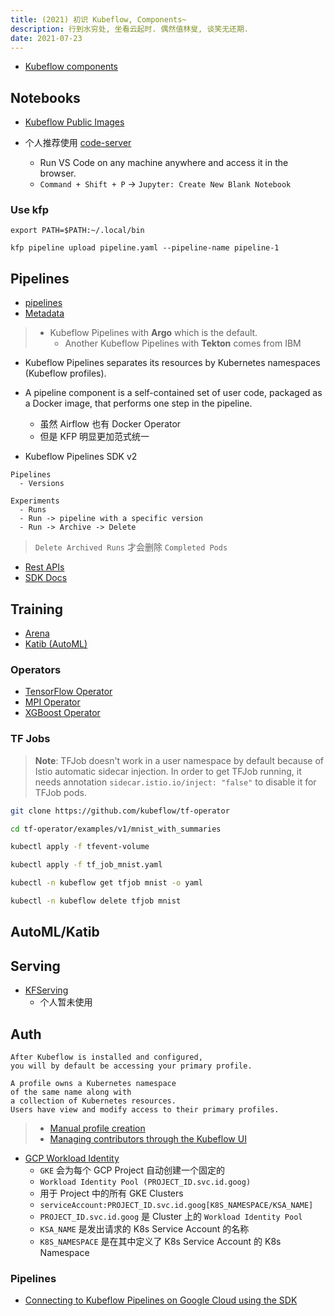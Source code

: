 ```yaml
---
title: (2021) 初识 Kubeflow, Components~
description: 行到水穷处, 坐看云起时. 偶然值林叟, 谈笑无还期.
date: 2021-07-23
---
```


* [Kubeflow components](https://www.kubeflow.org/docs/components/)

## Notebooks

* [Kubeflow Public Images](https://console.cloud.google.com/gcr/images/kubeflow-images-public)

* 个人推荐使用 [code-server](https://github.com/cdr/code-server)
  - Run VS Code on any machine anywhere and access it in the browser.
  - `Command + Shift + P` -> `Jupyter: Create New Blank Notebook`

### Use kfp

```
export PATH=$PATH:~/.local/bin

kfp pipeline upload pipeline.yaml --pipeline-name pipeline-1
```

## Pipelines

* [pipelines](https://github.com/kubeflow/pipelines)
* [Metadata](https://github.com/kubeflow/metadata)

> * Kubeflow Pipelines with **Argo** which is the default.
>   - Another Kubeflow Pipelines with **Tekton** comes from IBM

* Kubeflow Pipelines separates its resources by
  Kubernetes namespaces (Kubeflow profiles).

* A pipeline component is a self-contained set of user code,
  packaged as a Docker image,
  that performs one step in the pipeline.
  - 虽然 Airflow 也有 Docker Operator
  - 但是 KFP 明显更加范式统一

* Kubeflow Pipelines SDK v2

```
Pipelines
  - Versions

Experiments
  - Runs
  - Run -> pipeline with a specific version
  - Run -> Archive -> Delete
```

> `Delete Archived Runs` 才会删除 `Completed Pods`

* [Rest APIs](https://www.kubeflow.org/docs/components/pipelines/reference/api/kubeflow-pipeline-api-spec/)
* [SDK Docs](https://kubeflow-pipelines.readthedocs.io/en/stable/)

## Training

* [Arena](https://github.com/kubeflow/arena)
* [Katib (AutoML)](https://github.com/kubeflow/katib)

### Operators

* [TensorFlow Operator](https://github.com/kubeflow/tf-operator)
* [MPI Operator](https://github.com/kubeflow/mpi-operator)
* [XGBoost Operator](https://github.com/kubeflow/xgboost-operator)

### TF Jobs

> **Note**: TFJob doesn't work in a user namespace by default
> because of Istio automatic sidecar injection.
> In order to get TFJob running, it needs annotation
> `sidecar.istio.io/inject: "false"` to disable it for TFJob pods.

```zsh
git clone https://github.com/kubeflow/tf-operator

cd tf-operator/examples/v1/mnist_with_summaries

kubectl apply -f tfevent-volume

kubectl apply -f tf_job_mnist.yaml
```

```zsh
kubectl -n kubeflow get tfjob mnist -o yaml

kubectl -n kubeflow delete tfjob mnist
```

## AutoML/Katib

## Serving

* [KFServing](https://github.com/kubeflow/kfserving)
  - 个人暂未使用

## Auth

```
After Kubeflow is installed and configured,
you will by default be accessing your primary profile.

A profile owns a Kubernetes namespace
of the same name along with
a collection of Kubernetes resources.
Users have view and modify access to their primary profiles.
```

> - [Manual profile creation](https://www.kubeflow.org/docs/components/multi-tenancy/getting-started/#manual-profile-creation)
> - [Managing contributors through the Kubeflow UI](https://www.kubeflow.org/docs/components/multi-tenancy/getting-started/#managing-contributors-through-the-kubeflow-ui)

* [GCP Workload Identity](https://cloud.google.com/kubernetes-engine/docs/how-to/workload-identity)
  - `GKE` 会为每个 GCP Project 自动创建一个固定的
  - `Workload Identity Pool (PROJECT_ID.svc.id.goog)`
  - 用于 Project 中的所有 GKE Clusters
  - `serviceAccount:PROJECT_ID.svc.id.goog[K8S_NAMESPACE/KSA_NAME]`
  - `PROJECT_ID.svc.id.goog` 是 Cluster 上的 `Workload Identity Pool`
  - `KSA_NAME` 是发出请求的 K8s Service Account 的名称
  - `K8S_NAMESPACE` 是在其中定义了 K8s Service Account 的 K8s Namespace

### Pipelines

* [Connecting to Kubeflow Pipelines on Google Cloud using the SDK](https://www.kubeflow.org/docs/distributions/gke/pipelines/authentication-sdk/)
